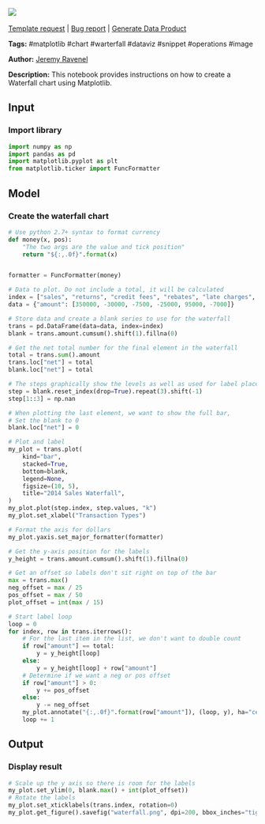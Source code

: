 <a href="https://app.naas.ai/user-redirect/naas/downloader?url=https://raw.githubusercontent.com/jupyter-naas/awesome-notebooks/master/Matplotlib/Matplotlib_Create_Waterfall_chart.ipynb" target="_parent"><img src="https://naasai-public.s3.eu-west-3.amazonaws.com/open_in_naas.svg"/></a><br><br><a href="https://github.com/jupyter-naas/awesome-notebooks/issues/new?assignees=&labels=&template=template-request.md&title=Tool+-+Action+of+the+notebook+">Template request</a> | <a href="https://github.com/jupyter-naas/awesome-notebooks/issues/new?assignees=&labels=bug&template=bug_report.md&title=Matplotlib+-+Create+Waterfall+chart:+Error+short+description">Bug report</a> | <a href="https://app.naas.ai/user-redirect/naas/downloader?url=https://raw.githubusercontent.com/jupyter-naas/awesome-notebooks/master/Naas/Naas_Start_data_product.ipynb" target="_parent">Generate Data Product</a>

**Tags:** #matplotlib #chart #warterfall #dataviz #snippet #operations #image

**Author:** [Jeremy Ravenel](https://www.linkedin.com/in/ACoAAAJHE7sB5OxuKHuzguZ9L6lfDHqw--cdnJg/)

**Description:** This notebook provides instructions on how to create a Waterfall chart using Matplotlib.

## Input

### Import library


```python
import numpy as np
import pandas as pd
import matplotlib.pyplot as plt
from matplotlib.ticker import FuncFormatter
```

## Model

### Create the waterfall chart


```python
# Use python 2.7+ syntax to format currency
def money(x, pos):
    "The two args are the value and tick position"
    return "${:,.0f}".format(x)


formatter = FuncFormatter(money)

# Data to plot. Do not include a total, it will be calculated
index = ["sales", "returns", "credit fees", "rebates", "late charges", "shipping"]
data = {"amount": [350000, -30000, -7500, -25000, 95000, -7000]}

# Store data and create a blank series to use for the waterfall
trans = pd.DataFrame(data=data, index=index)
blank = trans.amount.cumsum().shift(1).fillna(0)

# Get the net total number for the final element in the waterfall
total = trans.sum().amount
trans.loc["net"] = total
blank.loc["net"] = total

# The steps graphically show the levels as well as used for label placement
step = blank.reset_index(drop=True).repeat(3).shift(-1)
step[1::3] = np.nan

# When plotting the last element, we want to show the full bar,
# Set the blank to 0
blank.loc["net"] = 0

# Plot and label
my_plot = trans.plot(
    kind="bar",
    stacked=True,
    bottom=blank,
    legend=None,
    figsize=(10, 5),
    title="2014 Sales Waterfall",
)
my_plot.plot(step.index, step.values, "k")
my_plot.set_xlabel("Transaction Types")

# Format the axis for dollars
my_plot.yaxis.set_major_formatter(formatter)

# Get the y-axis position for the labels
y_height = trans.amount.cumsum().shift(1).fillna(0)

# Get an offset so labels don't sit right on top of the bar
max = trans.max()
neg_offset = max / 25
pos_offset = max / 50
plot_offset = int(max / 15)

# Start label loop
loop = 0
for index, row in trans.iterrows():
    # For the last item in the list, we don't want to double count
    if row["amount"] == total:
        y = y_height[loop]
    else:
        y = y_height[loop] + row["amount"]
    # Determine if we want a neg or pos offset
    if row["amount"] > 0:
        y += pos_offset
    else:
        y -= neg_offset
    my_plot.annotate("{:,.0f}".format(row["amount"]), (loop, y), ha="center")
    loop += 1
```

## Output

### Display result


```python
# Scale up the y axis so there is room for the labels
my_plot.set_ylim(0, blank.max() + int(plot_offset))
# Rotate the labels
my_plot.set_xticklabels(trans.index, rotation=0)
my_plot.get_figure().savefig("waterfall.png", dpi=200, bbox_inches="tight")
```
